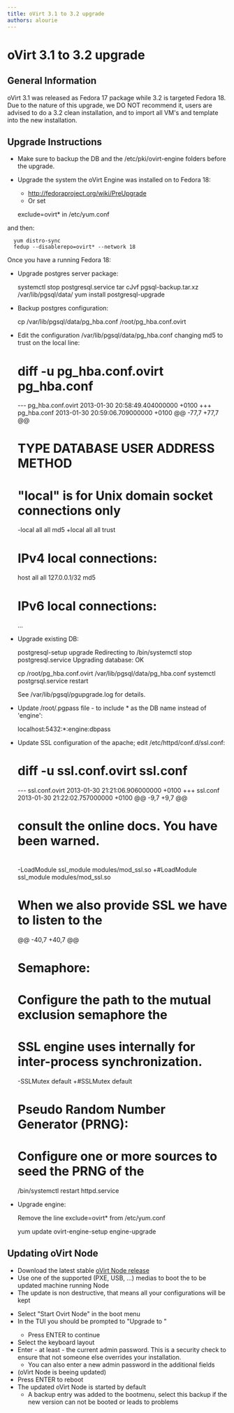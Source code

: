 ```yaml
---
title: oVirt 3.1 to 3.2 upgrade
authors: alourie
---
```


# oVirt 3.1 to 3.2 upgrade

## General Information

oVirt 3.1 was released as Fedora 17 package while 3.2 is targeted Fedora 18. Due to the nature of this upgrade, we DO NOT recommend it, users are advised to do a 3.2 clean installation, and to import all VM's and template into the new installation.

## Upgrade Instructions

*   Make sure to backup the DB and the /etc/pki/ovirt-engine folders before the upgrade.

<!-- -->

*   Upgrade the system the oVirt Engine was installed on to Fedora 18:
    -   <http://fedoraproject.org/wiki/PreUpgrade>
    -   Or set

      exclude=ovirt* in /etc/yum.conf  

and then:

      yum distro-sync
      fedup --disablerepo=ovirt* --network 18

Once you have a running Fedora 18:

*   Upgrade postgres server package:

      systemctl stop postgresql.service
      tar cJvf pgsql-backup.tar.xz /var/lib/pgsql/data/
      yum install postgresql-upgrade

*   Backup postgres configuration:

      cp /var/lib/pgsql/data/pg_hba.conf /root/pg_hba.conf.ovirt

*   Edit the configuration /var/lib/pgsql/data/pg_hba.conf changing md5 to trust on the local line:

      # diff -u pg_hba.conf.ovirt pg_hba.conf
      --- pg_hba.conf.ovirt  2013-01-30 20:58:49.404000000 +0100
      +++ pg_hba.conf    2013-01-30 20:59:06.709000000 +0100
      @@ -77,7 +77,7 @@
      # TYPE  DATABASE        USER            ADDRESS                 METHOD
      # "local" is for Unix domain socket connections only
      -local   all             all                                     md5
      +local   all             all                                     trust
      # IPv4 local connections:
      host    all             all             127.0.0.1/32            md5
      # IPv6 local connections:
      ...

*   Upgrade existing DB:

      postgresql-setup upgrade
      Redirecting to /bin/systemctl stop  postgresql.service
      Upgrading database: OK

      cp /root/pg_hba.conf.ovirt /var/lib/pgsql/data/pg_hba.conf
      systemctl postgrsql.service restart

      See /var/lib/pgsql/pgupgrade.log for details.

*   Update /root/.pgpass file - to include \* as the DB name instead of 'engine':

      localhost:5432:*:engine:dbpass                                                                                                          

*   Update SSL configuration of the apache; edit /etc/httpd/conf.d/ssl.conf:

      # diff -u ssl.conf.ovirt ssl.conf
      --- ssl.conf.ovirt 2013-01-30 21:21:06.906000000 +0100
      +++ ssl.conf   2013-01-30 21:22:02.757000000 +0100
      @@ -9,7 +9,7 @@
      # consult the online docs. You have been warned.  
      #
      -LoadModule ssl_module modules/mod_ssl.so
      +#LoadModule ssl_module modules/mod_ssl.so
      #
      # When we also provide SSL we have to listen to the 
      @@ -40,7 +40,7 @@
      #   Semaphore:
      #   Configure the path to the mutual exclusion semaphore the
      #   SSL engine uses internally for inter-process synchronization. 
      -SSLMutex default
      +#SSLMutex default
      #   Pseudo Random Number Generator (PRNG):
      #   Configure one or more sources to seed the PRNG of the

      /bin/systemctl restart  httpd.service

*   Upgrade engine:

      Remove the line exclude=ovirt* from /etc/yum.conf

      yum update ovirt-engine-setup
      engine-upgrade

## Updating oVirt Node

*   Download the latest stable [oVirt Node release](http://resources.ovirt.org/releases/3.2/iso/)
*   Use one of the supported (PXE, USB, ...) medias to boot the to be updated machine running Node
*   The update is non destructive, that means all your configurations will be kept

<!-- -->

*   Select "Start Ovirt Node" in the boot menu
*   In the TUI you should be prompted to "Upgrade <current version> to <new version>"
    -   Press ENTER to continue
*   Select the keyboard layout
*   Enter - at least - the current admin password. This is a security check to ensure that not someone else overrides your installation.
    -   You can also enter a new admin password in the additional fields
*   (oVirt Node is beeing updated)
*   Press ENTER to reboot
*   The updated oVirt Node is started by default
    -   A backup entry was added to the bootmenu, select this backup if the new version can not be booted or leads to problems
